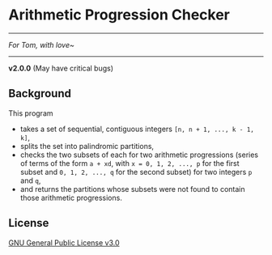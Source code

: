 # Arithmetic Progression Checker
***
*For Tom, with love~*
***

**v2.0.0** (May have critical bugs)

## Background
This program

- takes a set of sequential, contiguous integers `[n, n + 1, ..., k - 1, k]`,
- splits the set into palindromic partitions,
- checks the two subsets of each for two arithmetic progressions (series of terms of the form `a + xd`, with `x =
0, 1, 2, ..., p` for the first subset and `0, 1, 2, ..., q` for the second subset) for two integers `p` and `q`,
- and returns the partitions whose subsets were not found to contain those arithmetic progressions.

## License

[GNU General Public License v3.0](https://www.gnu.org/licenses/gpl-3.0.html)